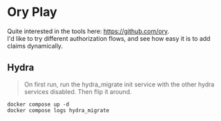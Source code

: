 # Ory Play

Quite interested in the tools here: <https://github.com/ory>. \
I'd like to try different authorization flows, and see how easy it is to add claims dynamically.

## Hydra

> On first run, run the hydra_migrate init service with the other hydra services disabled. Then flip it around.

```
docker compose up -d
docker compose logs hydra_migrate
```
